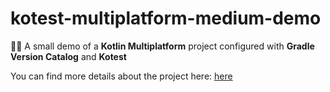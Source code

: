 # kotest-multiplatform-medium-demo
👨‍💻 A small demo of a **Kotlin Multiplatform** project configured with **Gradle Version Catalog** and **Kotest**

You can find more details about the project here:
[here](https://medium.com/@lucianghimpu/kotlin-multiplatform-library-with-kotest-and-gradle-version-catalog-23861a6f1bb1)
